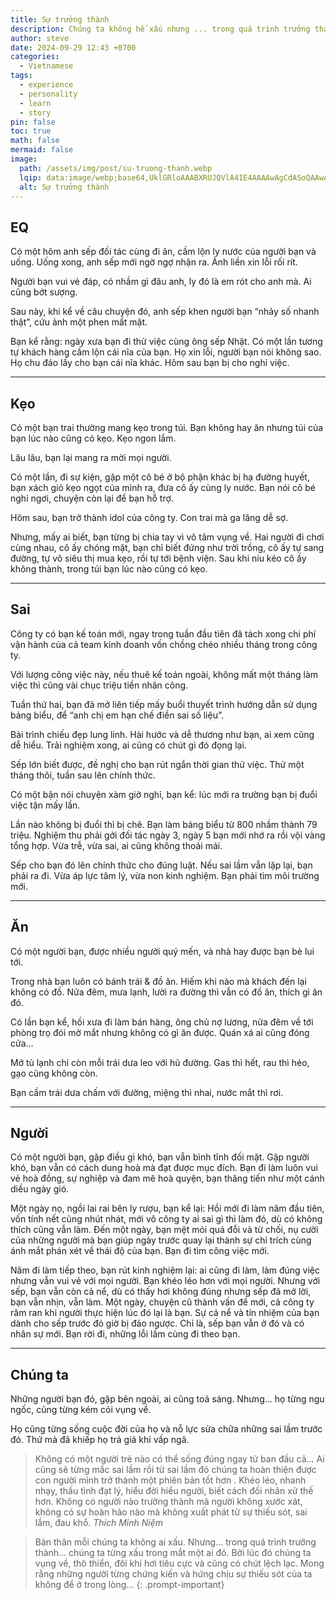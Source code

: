 ```yaml
---
title: Sự trưởng thành
description: Chúng ta không hề xấu nhưng ... trong quá trình trưởng thành... chúng ta từng xấu trong mắt một ai đó. Bởi lúc đó chúng ta vụng về, thô thiển, đôi khi hơi tiêu cực và cũng có chút lệch lạc.
author: steve
date: 2024-09-29 12:43 +0700
categories:
  - Vietnamese
tags:
  - experience
  - personality
  - learn
  - story
pin: false
toc: true
math: false
mermaid: false
image:
  path: /assets/img/post/su-truong-thanh.webp
  lqip: data:image/webp;base64,UklGRloAAABXRUJQVlA4IE4AAAAwAgCdASoQAAwABUB8JagCdAEQgxHmgmMAAADOGICXI0E+/eC1852Lalo3EvdECY96u/vXU+4HQXKTaFNUvw26NVMgBWjQcGB3RUt+AAA=
  alt: Sự trưởng thành
---
```

## EQ

Có một hôm anh sếp đối tác cùng đi ăn, cầm lộn ly nước của người bạn và uống.
Uống xong, anh sếp mới ngờ ngợ nhận ra. Ảnh liền xin lỗi rối rít.

Người bạn vui vẻ đáp, có nhầm gì đâu anh, ly đó là em rót cho anh mà.
Ai cũng bớt sượng.

Sau này, khi kể về câu chuyện đó, anh sếp khen người bạn “nhảy số nhanh thật”, cứu ảnh một phen mất mặt.

Bạn kể rằng: ngày xưa bạn đi thử việc cùng ông sếp Nhật. Có một lần tương tự khách hàng cầm lộn cái nĩa của bạn. Họ xin lỗi, người bạn nói không sao. Họ chu đáo lấy cho bạn cái nĩa khác.
Hôm sau bạn bị cho nghỉ việc.

---
## Kẹo
Có một bạn trai thường mang kẹo trong túi. Bạn không hay ăn nhưng túi của bạn lúc nào cũng có kẹo. Kẹo ngon lắm.

Lâu lâu, bạn lại mang ra mời mọi người.

Có một lần, đi sự kiện, gặp một cô bé ở bộ phận khác bị hạ đường huyết, bạn xách giỏ kẹo ngọt của mình ra, đưa cô ấy cùng ly nước. Bạn nói cô bé nghỉ ngơi, chuyện còn lại để bạn hỗ trợ.

Hôm sau, bạn trở thành idol của công ty. Con trai mà ga lăng dễ sợ.

Nhưng, mấy ai biết, bạn từng bị chia tay vì vô tâm vụng về.
Hai người đi chơi cùng nhau, cô ấy chóng mặt, bạn chỉ biết đứng như trời trồng, cô ấy tự sang đường, tự vô siêu thị mua kẹo, rồi tự tới bệnh viện.
Sau khi níu kéo cô ấy không thành, trong túi bạn lúc nào cũng có kẹo.

---
## Sai
Công ty có bạn kế toán mới, ngay trong tuần đầu tiên đã tách xong chi phí vận hành của cả team kinh doanh vốn chồng chéo nhiều tháng trong công ty.

Với lượng công việc này, nếu thuê kế toán ngoài, không mất một tháng làm việc thì cũng vài chục triệu tiền nhân công.

Tuần thứ hai, bạn đã mở liên tiếp mấy buổi thuyết trình hướng dẫn sử dụng bảng biểu, để “anh chị em hạn chế điền sai số liệu”.

Bài trình chiếu đẹp lung linh. Hài hước và dễ thương như bạn, ai xem cũng dễ hiểu. Trải nghiệm xong, ai cũng có chút gì đó đọng lại.

Sếp lớn biết được, đề nghị cho bạn rút ngắn thời gian thử việc. Thử một tháng thôi, tuần sau lên chính thức.

Có một bận nói chuyện xàm giờ nghỉ, bạn kể: lúc mới ra trường bạn bị đuổi việc tận mấy lần.

Lần nào không bị đuổi thì bị chê.
Bạn làm bảng biểu từ 800 nhầm thành 79 triệu. Nghiệm thu phải gởi đối tác ngày 3, ngày 5 bạn mới nhớ ra rồi vội vàng tổng hợp. Vừa trễ, vừa sai, ai cũng không thoải mái.

Sếp cho bạn đó lên chính thức cho đúng luật. Nếu sai lầm vẫn lặp lại, bạn phải ra đi. Vừa áp lực tâm lý, vừa non kinh nghiệm. Bạn phải tìm môi trường mới.

---
## Ăn

Có một người bạn, được nhiều người quý mến, và nhà hay được bạn bè lui tới.

Trong nhà bạn luôn có bánh trái & đồ ăn. Hiếm khi nào mà khách đến lại không có đồ. Nửa đêm, mưa lạnh, lười ra đường thì vẫn có đồ ăn, thích gì ăn đó.

Có lần bạn kể, hồi xưa đi làm bán hàng, ông chủ nợ lương, nửa đêm về tới phòng trọ đói mờ mắt nhưng không có gì ăn được. Quán xá ai cũng đóng cửa...

Mở tủ lạnh chỉ còn mỗi trái dưa leo với hũ đường. Gas thì hết, rau thì héo, gạo cũng không còn.

Bạn cầm trái dưa chấm với đường, miệng thì nhai, nước mắt thì rơi.

---
## Người

Có một người bạn, gặp điều gì khó, bạn vẫn bình tĩnh đối mặt. Gặp người khó, bạn vẫn có cách dung hoà mà đạt được mục đích. Bạn đi làm luôn vui vẻ hoà đồng, sự nghiệp và đam mê hoà quyện, bạn thăng tiến như một cánh diều ngày gió. 

Một ngày nọ, ngồi lai rai bên ly rượu, bạn kể lại: Hồi mới đi làm năm đầu tiên, vốn tính nết cũng nhút nhát, mới vô công ty ai sai gì thì làm đó, dù có không thích cũng vẫn làm. Đến một ngày, bạn mệt mỏi quá đỗi và từ chối, nụ cười của những người mà bạn giúp ngày trước quay lại thành sự chỉ trích cùng ánh mắt phán xét về thái độ của bạn. Bạn đi tìm công việc mới.

Năm đi làm tiếp theo, bạn rút kinh nghiệm lại: ai cũng đi làm, làm đúng việc nhưng vẫn vui vẻ với mọi người. Bạn khéo léo hơn với mọi người. Nhưng với sếp, bạn vẫn còn cả nể, dù có thấy hơi không đúng nhưng sếp đã mở lời, bạn vẫn nhịn, vẫn làm. Một ngày, chuyện cũ thành vấn đề mới, cả công ty râm ran khi người thực hiện lúc đó lại là bạn. Sự cả nể và tín nhiệm của bạn dành cho sếp trước đó giờ bị đảo ngược.  Chỉ là, sếp bạn vẫn ở đó và có nhân sự mới. Bạn rời đi, những lỗi lầm cùng đi theo bạn.

---
## Chúng ta
Những người bạn đó, gặp bên ngoài, ai cũng toả sáng.
Nhưng... họ từng ngu ngốc, cũng từng kém cỏi vụng về.

Họ cũng từng sống cuộc đời của họ và nỗ lực sửa chữa những sai lầm trước đó. Thứ mà đã khiếp họ trả giá khi vấp ngã.

>Không có một người trẻ nào có thể sống đúng ngay từ ban đầu cả... Ai cũng sẽ từng mắc sai lầm rồi từ sai lầm đó chúng ta hoàn thiện được con người mình trở thành một phiên bản tốt hơn . Khéo léo, nhanh nhạy, thấu tình đạt lý, hiểu đời hiểu người, biết cách đối nhân xử thế hơn. Không có người nào trưởng thành mà người không xước xát, không có sự hoàn hảo nào mà không xuất phát từ sự thiếu sót, sai lầm, đau khổ.
>_Thích Minh Niệm_

> Bản thân mỗi chúng ta không ai xấu. Nhưng... trong quá trình trưởng thành... chúng ta từng xấu trong mắt một ai đó. Bởi lúc đó chúng ta vụng về, thô thiển, đôi khi hơi tiêu cực và cũng có chút lệch lạc.
> Mong rằng những người từng chứng kiến và hứng chịu sự thiếu sót của ta không để ở trong lòng...
{: .prompt-important}
